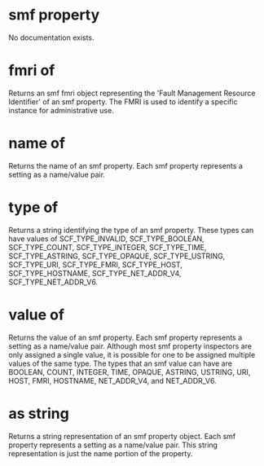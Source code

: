 # smf property

No documentation exists.

# fmri of <smf property>

Returns an smf fmri object representing the &#39;Fault Management Resource Identifier&#39; of an smf property. The FMRI is used to identify a specific instance for administrative use.

# name of <smf property>

Returns the name of an smf property. Each smf property represents a setting as a name/value pair.

# type of <smf property>

Returns a string identifying the type of an smf property. These types can have values of SCF_TYPE_INVALID, SCF_TYPE_BOOLEAN, SCF_TYPE_COUNT, SCF_TYPE_INTEGER, SCF_TYPE_TIME, SCF_TYPE_ASTRING, SCF_TYPE_OPAQUE, SCF_TYPE_USTRING, SCF_TYPE_URI, SCF_TYPE_FMRI, SCF_TYPE_HOST, SCF_TYPE_HOSTNAME, SCF_TYPE_NET_ADDR_V4, SCF_TYPE_NET_ADDR_V6.

# value of <smf property>

Returns the value of an smf property. Each smf property represents a setting as a name/value pair. Although most smf property inspectors are only assigned a single value, it is possible for one to be assigned multiple values of the same type. The types that an smf value can have are BOOLEAN, COUNT, INTEGER, TIME, OPAQUE, ASTRING, USTRING, URI, HOST, FMRI, HOSTNAME, NET_ADDR_V4, and NET_ADDR_V6.

# <smf property> as string

Returns a string representation of an smf property object. Each smf property represents a setting as a name/value pair. This string representation is just the name portion of the property.
